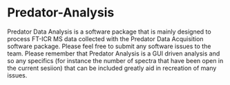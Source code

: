 # Predator-Analysis
Predator Data Analysis is a software package that is mainly designed to process FT-ICR MS data collected with the Predator Data Acquisition software package.
Please feel free to submit any software issues to the team. Please remember that Predator Analysis is a GUI driven analysis and so any specifics (for instance the number of spectra that have been open in the current sesiion) that can be included greatly aid in recreation of many issues.
